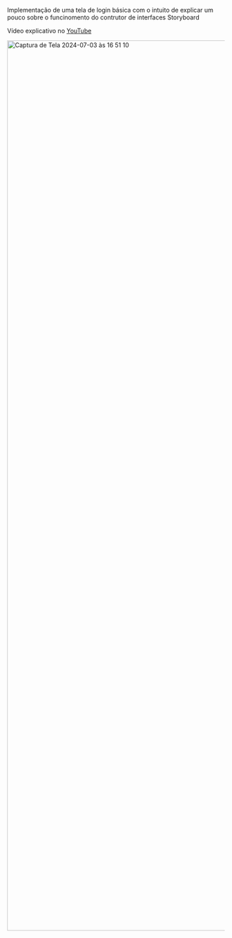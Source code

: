 Implementação de uma tela de login básica com o intuito de explicar um pouco sobre o funcinomento do contrutor de interfaces Storyboard

Vídeo explicativo no [YouTube](https://youtu.be/RPtUa1RVIV8)

<img width="2056" alt="Captura de Tela 2024-07-03 às 16 51 10" src="https://github.com/iMarVic/Storyboard-Login/assets/55567215/61cc7ee0-521e-4a1f-9d81-65077ce585da">
